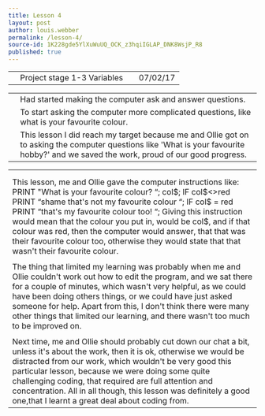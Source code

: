```yaml
---
title: Lesson 4
layout: post
author: louis.webber
permalink: /lesson-4/
source-id: 1K228gde5YlXuWuUQ_OCK_z3hqiIGLAP_DNK8WsjP_R8
published: true
---
```

<table>
  <tr>
    <td></td>
    <td>Project stage 1-3 Variables</td>
    <td></td>
    <td>07/02/17</td>
  </tr>
</table>


<table>
  <tr>
    <td></td>
    <td>Had started making the computer ask and answer questions.</td>
  </tr>
  <tr>
    <td></td>
    <td>To start asking the computer more complicated questions, like what is your favourite colour.</td>
  </tr>
  <tr>
    <td>
</td>
    <td> This lesson I did reach my target because me and Ollie got on to asking the computer questions like 'What is your favourite hobby?' and we saved the work, proud of our good progress.</td>
  </tr>
</table>


<table>
  <tr>
    <td></td>
  </tr>
  <tr>
    <td></td>
  </tr>
  <tr>
    <td>This lesson, me and Ollie gave the computer instructions like:
PRINT "What is your favourite colour? “; col$;
IF col$<>red PRINT “shame that's not my favourite colour “;
IF col$ = red PRINT “that's my favourite colour too! “;
Giving this instruction would mean that the colour you put in, would be col$, and if that colour was red, then the computer would answer, that that was their favourite colour too, otherwise they would state that that wasn't their favourite colour.</td>
  </tr>
  <tr>
    <td></td>
  </tr>
  <tr>
    <td>The thing that limited my learning was probably when me and Ollie couldn't work out how to edit the program, and we sat there for a couple of minutes, which wasn't very helpful, as we could have been doing others things, or we could have just asked someone for help. Apart from this, I don't think there were many other things that limited our learning, and there wasn't too much to be improved on.</td>
  </tr>
  <tr>
    <td></td>
  </tr>
  <tr>
    <td>Next time, me and Ollie should probably cut down our chat a bit, unless it's about the work, then it is ok, otherwise we would be distracted from our work, which wouldn't be very good this particular lesson, because we were doing some quite challenging coding, that required are full attention and concentration. All in all though, this lesson was definitely a good one,that I learnt a great deal about coding from.</td>
  </tr>
</table>


